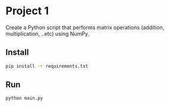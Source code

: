 # Project 1

Create a Python script that performs matrix operations (addition, multiplication, ..etc) using NumPy.

## Install
```sh
pip install -r requirements.txt
```

## Run
```sh
python main.py
```